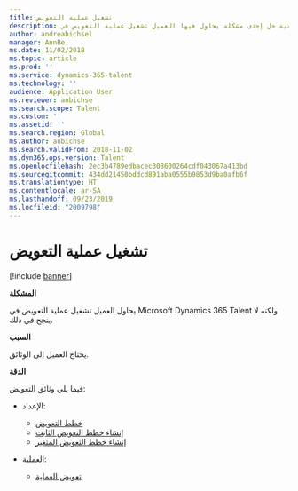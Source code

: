 ```yaml
---
title: تشغيل عملية التعويض
description: يشرح هذا المقال كيفية حل إحدى مشكلة يحاول فيها العميل تشغيل عملية التعويض في Microsoft Dynamics 365 Talent ولكنه لا ينجح في ذلك.
author: andreabichsel
manager: AnnBe
ms.date: 11/02/2018
ms.topic: article
ms.prod: ''
ms.service: dynamics-365-talent
ms.technology: ''
audience: Application User
ms.reviewer: anbichse
ms.search.scope: Talent
ms.custom: ''
ms.assetid: ''
ms.search.region: Global
ms.author: anbichse
ms.search.validFrom: 2018-11-02
ms.dyn365.ops.version: Talent
ms.openlocfilehash: 2ec3b4789edbacec308600264cdf043067a413bd
ms.sourcegitcommit: 434dd21450bddcd891aba0555b9853d9ba0afb6f
ms.translationtype: HT
ms.contentlocale: ar-SA
ms.lasthandoff: 09/23/2019
ms.locfileid: "2009798"
---
```

# <a name="run-the-compensation-process"></a>تشغيل عملية التعويض

[!include [banner](includes/banner.md)]

**المشكلة**

يحاول العميل تشغيل عملية التعويض في Microsoft Dynamics 365 Talent ولكنه لا ينجح في ذلك.

**السبب**

يحتاج العميل إلى الوثائق.

**‏‏الدقة**

فيما يلي وثائق التعويض:

- الإعداد:

    - [خطط التعويض](https://docs.microsoft.com/dynamics365/unified-operations/talent/compensation-plans)
    - [إنشاء خطط التعويض الثابت](https://docs.microsoft.com/dynamics365/unified-operations/talent/create-fixed-compensation-plans)
    - [إنشاء خطط التعويض المتغير](https://docs.microsoft.com/dynamics365/unified-operations/talent/create-variable-compensation-plans)

- العملية:

    - [تعويض العملية](https://docs.microsoft.com/dynamics365/unified-operations/talent/process-compensation)
